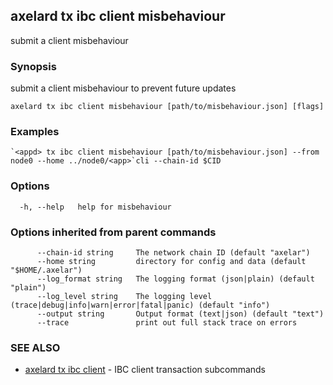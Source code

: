 ## axelard tx ibc client misbehaviour

submit a client misbehaviour

### Synopsis

submit a client misbehaviour to prevent future updates

```
axelard tx ibc client misbehaviour [path/to/misbehaviour.json] [flags]
```

### Examples

```
`<appd> tx ibc client misbehaviour [path/to/misbehaviour.json] --from node0 --home ../node0/<app>`cli --chain-id $CID
```

### Options

```
  -h, --help   help for misbehaviour
```

### Options inherited from parent commands

```
      --chain-id string     The network chain ID (default "axelar")
      --home string         directory for config and data (default "$HOME/.axelar")
      --log_format string   The logging format (json|plain) (default "plain")
      --log_level string    The logging level (trace|debug|info|warn|error|fatal|panic) (default "info")
      --output string       Output format (text|json) (default "text")
      --trace               print out full stack trace on errors
```

### SEE ALSO

- [axelard tx ibc client](/cli-docs/v0_31_0/axelard_tx_ibc_client) - IBC client transaction subcommands
